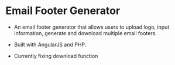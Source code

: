 # Email Footer Generator

* An email footer generator that allows users to upload logo, input information, generate and download multiple email footers.

* Built with AngularJS and PHP.

* Currently fixing download function
